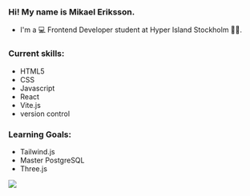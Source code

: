 ### Hi! My name is Mikael Eriksson.

- I'm  a 💻 Frontend Developer student at Hyper Island Stockholm 🧑‍🎓.

### Current skills: 
 - HTML5 
 - CSS  
 - Javascript 
 - React
 - Vite.js
 - version control 

### Learning Goals: 
- Tailwind.js
- Master PostgreSQL
- Three.js



<a href="https://visitcount.itsvg.in">
  <img src="https://visitcount.itsvg.in/api?id=Mikaer86&label=Profile%20Views&color=3&icon=5&pretty=true" />
</a>

